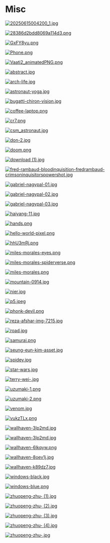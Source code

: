 # Misc

<a href="20250615004200_1.jpg"><img alt="20250615004200_1.jpg" src="20250615004200_1.jpg"></a>

<a href="28386d2bdd8069a114d3.png"><img alt="28386d2bdd8069a114d3.png" src="28386d2bdd8069a114d3.png"></a>

<a href="GxFY8yu.png"><img alt="GxFY8yu.png" src="GxFY8yu.png"></a>

<a href="Phone.png"><img alt="Phone.png" src="Phone.png"></a>

<a href="Vaati2_animatedPNG.png"><img alt="Vaati2_animatedPNG.png" src="Vaati2_animatedPNG.png"></a>

<a href="abstract.jpg"><img alt="abstract.jpg" src="abstract.jpg"></a>

<a href="arch-life.jpg"><img alt="arch-life.jpg" src="arch-life.jpg"></a>

<a href="astronaut-yoga.jpg"><img alt="astronaut-yoga.jpg" src="astronaut-yoga.jpg"></a>

<a href="bugatti-chiron-vision.jpg"><img alt="bugatti-chiron-vision.jpg" src="bugatti-chiron-vision.jpg"></a>

<a href="coffee-laptop.png"><img alt="coffee-laptop.png" src="coffee-laptop.png"></a>

<a href="cr7.png"><img alt="cr7.png" src="cr7.png"></a>

<a href="csm_astronaut.jpg"><img alt="csm_astronaut.jpg" src="csm_astronaut.jpg"></a>

<a href="don-2.jpg"><img alt="don-2.jpg" src="don-2.jpg"></a>

<a href="doom.png"><img alt="doom.png" src="doom.png"></a>

<a href="download (1).jpg"><img alt="download (1).jpg" src="download (1).jpg"></a>

<a href="fred-rambaud-bloodinquisition-fredrambaud-crimsoninquisitorspowershot.jpg"><img alt="fred-rambaud-bloodinquisition-fredrambaud-crimsoninquisitorspowershot.jpg" src="fred-rambaud-bloodinquisition-fredrambaud-crimsoninquisitorspowershot.jpg"></a>

<a href="gabriel-nagypal-01.jpg"><img alt="gabriel-nagypal-01.jpg" src="gabriel-nagypal-01.jpg"></a>

<a href="gabriel-nagypal-02.jpg"><img alt="gabriel-nagypal-02.jpg" src="gabriel-nagypal-02.jpg"></a>

<a href="gabriel-nagypal-03.jpg"><img alt="gabriel-nagypal-03.jpg" src="gabriel-nagypal-03.jpg"></a>

<a href="haiyang-11.jpg"><img alt="haiyang-11.jpg" src="haiyang-11.jpg"></a>

<a href="hands.png"><img alt="hands.png" src="hands.png"></a>

<a href="hello-world-pixel.png"><img alt="hello-world-pixel.png" src="hello-world-pixel.png"></a>

<a href="hhU3mRj.png"><img alt="hhU3mRj.png" src="hhU3mRj.png"></a>

<a href="miles-morales-eyes.png"><img alt="miles-morales-eyes.png" src="miles-morales-eyes.png"></a>

<a href="miles-morales-spiderverse.png"><img alt="miles-morales-spiderverse.png" src="miles-morales-spiderverse.png"></a>

<a href="miles-morales.png"><img alt="miles-morales.png" src="miles-morales.png"></a>

<a href="mountain-0914.jpg"><img alt="mountain-0914.jpg" src="mountain-0914.jpg"></a>

<a href="nier.jpg"><img alt="nier.jpg" src="nier.jpg"></a>

<a href="p5.jpeg"><img alt="p5.jpeg" src="p5.jpeg"></a>

<a href="phonk-devil.png"><img alt="phonk-devil.png" src="phonk-devil.png"></a>

<a href="reza-afshar-img-7215.jpg"><img alt="reza-afshar-img-7215.jpg" src="reza-afshar-img-7215.jpg"></a>

<a href="road.jpg"><img alt="road.jpg" src="road.jpg"></a>

<a href="samurai.png"><img alt="samurai.png" src="samurai.png"></a>

<a href="seung-eun-kim-asset.jpg"><img alt="seung-eun-kim-asset.jpg" src="seung-eun-kim-asset.jpg"></a>

<a href="spidey.jpg"><img alt="spidey.jpg" src="spidey.jpg"></a>

<a href="star-wars.jpg"><img alt="star-wars.jpg" src="star-wars.jpg"></a>

<a href="terry-wei-.jpg"><img alt="terry-wei-.jpg" src="terry-wei-.jpg"></a>

<a href="uzumaki-1.png"><img alt="uzumaki-1.png" src="uzumaki-1.png"></a>

<a href="uzumaki-2.png"><img alt="uzumaki-2.png" src="uzumaki-2.png"></a>

<a href="venom.jpg"><img alt="venom.jpg" src="venom.jpg"></a>

<a href="vukzTLx.png"><img alt="vukzTLx.png" src="vukzTLx.png"></a>

<a href="wallhaven-3lp2md.jpg"><img alt="wallhaven-3lp2md.jpg" src="wallhaven-3lp2md.jpg"></a>

<a href="wallhaven-3lp2md.jpg"><img alt="wallhaven-3lp2md.jpg" src="wallhaven-3lp2md.jpg"></a>

<a href="wallhaven-6lkqyw.png"><img alt="wallhaven-6lkqyw.png" src="wallhaven-6lkqyw.png"></a>

<a href="wallhaven-8oev1j.jpg"><img alt="wallhaven-8oev1j.jpg" src="wallhaven-8oev1j.jpg"></a>

<a href="wallhaven-k89dz7.jpg"><img alt="wallhaven-k89dz7.jpg" src="wallhaven-k89dz7.jpg"></a>

<a href="windows-black.jpg"><img alt="windows-black.jpg" src="windows-black.jpg"></a>

<a href="windows-blue.png"><img alt="windows-blue.png" src="windows-blue.png"></a>

<a href="zhuopeng-zhu- (1).jpg"><img alt="zhuopeng-zhu- (1).jpg" src="zhuopeng-zhu- (1).jpg"></a>

<a href="zhuopeng-zhu- (2).jpg"><img alt="zhuopeng-zhu- (2).jpg" src="zhuopeng-zhu- (2).jpg"></a>

<a href="zhuopeng-zhu- (3).jpg"><img alt="zhuopeng-zhu- (3).jpg" src="zhuopeng-zhu- (3).jpg"></a>

<a href="zhuopeng-zhu- (4).jpg"><img alt="zhuopeng-zhu- (4).jpg" src="zhuopeng-zhu- (4).jpg"></a>

<a href="zhuopeng-zhu-.jpg"><img alt="zhuopeng-zhu-.jpg" src="zhuopeng-zhu-.jpg"></a>

